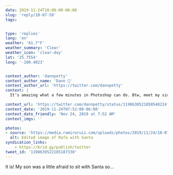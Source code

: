 ```yaml
---
date: 2019-11-24T10:08:00-06:00
slug: 'reply/10-07-58'
tags:


type: 'replies'
lang: 'en'
weather: '61.7°F'
weather_summary: 'Clear'
weather_icon: 'clear-day'
lat: '25.7554'
long: '-100.4023'


context_author: 'dannpetty'
context_author_name: 'Dann 🤙'
context_author_url: 'https://twitter.com/dannpetty'
context: |
  It’s amazing what a few minutes in Photoshop can do. Btw, meet my side of the family. Mom, Dad, older brother and his fam.‪

context_url: 'https://twitter.com/dannpetty/status/1198630521850548224?s=12'
context_date: '2019-11-24T07:52:00-06:00'
context_date_friendly: 'Nov 24, 2019 at 7:52 AM'
context_imgs: ''

photos:
- source: 'https://media.ramiroruiz.com/uploads/photos/2019/11/24/10-07-58/Rafa-Santa.gif'
  alt: Edited image of Rafa with Santa
syndication_links:
    - https://brid.gy/publish/twitter
tweet_id: '1198639522185187330'
---
```

It is! My son was a little afraid to sit with Santa so...
